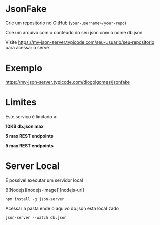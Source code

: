 # JsonFake

Crie um repositorio no GitHub  (<code>your-username>/your-repo</code>)

Crie um arquivo com o conteudo do seu json com o nome db.json

Visite https://my-json-server.typicode.com/seu-usuario/seu-repositorio para acessar o serve

# Exemplo

https://my-json-server.typicode.com/diogolgomes/jsonfake

# Limites

Este serviço é limitado a:

**10KB db.json max**

**5 max REST endpoints**

**5 max REST endpoints**

# Server Local

É possivel executar um servidor local 

[![Nodejs][nodejs-image]][nodejs-url]

<code>npm install -g json-server</code>

Acessar a pasta ende o aquivo db.json esta localizado

<code>json-server --watch db.json</code>
